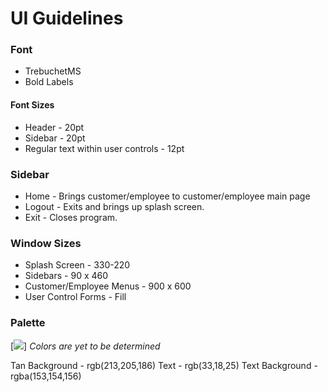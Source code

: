 # UI Guidelines

### Font
- TrebuchetMS
- Bold Labels

#### Font Sizes
- Header - 20pt
- Sidebar - 20pt
- Regular text within user controls - 12pt 

### Sidebar
- Home   - Brings customer/employee to customer/employee main page
- Logout - Exits and brings up splash screen.
- Exit   - Closes program.

### Window Sizes 
- Splash Screen - 330-220
- Sidebars - 90 x 460
- Customer/Employee Menus - 900 x 600
- User Control Forms - Fill




### Palette
[<img src="https://i.imgur.com/HcoKB8R.png">]
*Colors are yet to be determined*

Tan Background  - rgb(213,205,186)
Text            - rgb(33,18,25)
Text Background - rgba(153,154,156)